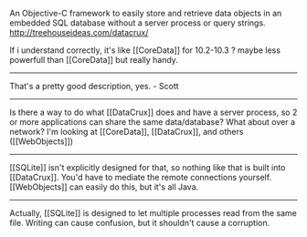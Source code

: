 An Objective-C framework to easily store and retrieve data objects in an embedded SQL database without a server process or query strings.
http://treehouseideas.com/datacrux/

If i understand correctly, it's like [[CoreData]] for 10.2-10.3 ? maybe less powerfull than [[CoreData]] but really handy.

----

That's a pretty good description, yes. - Scott

----

Is there a way to do what [[DataCrux]] does and have a server process, so 2 or more applications can share the same data/database?  What about over a network?  I'm looking at [[CoreData]], [[DataCrux]], and others ([[WebObjects]])

----

[[SQLite]] isn't explicitly designed for that, so nothing like that is built into [[DataCrux]]. You'd have to mediate the remote connections yourself. [[WebObjects]] can easily do this, but it's all Java.

----

Actually, [[SQLite]] is designed to let multiple processes read from the same file.  Writing can cause confusion, but it shouldn't cause a corruption.
